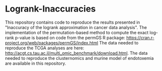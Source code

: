 # Logrank-Inaccuracies
This repository contains code to reproduce the results presented in "Inaccuracy of the logrank approximation in cancer data analysis".
The implementation of the permutation-based method to compute the exact log-rank p-value is based on code from the permGS R package:
https://cran.r-project.org/web/packages/permGS/index.html
The data needed to reproduce the TCGA analyses are here: http://acgt.cs.tau.ac.il/multi_omic_benchmark/download.html.
The data needed to reproduce the clusternomics and murine model of endotoxemia are available in this repository.
